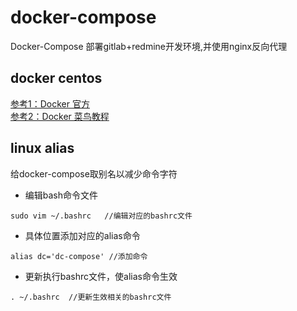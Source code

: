 # docker-compose
Docker-Compose 部署gitlab+redmine开发环境,并使用nginx反向代理

## docker centos
[参考1：Docker 官方](https://docs.docker.com/engine/install/centos/)  
[参考2：Docker 菜鸟教程](https://www.runoob.com/docker/centos-docker-install.html)

## linux alias
给docker-compose取别名以减少命令字符
* 编辑bash命令文件
```
sudo vim ~/.bashrc   //编辑对应的bashrc文件
```
* 具体位置添加对应的alias命令
```
alias dc='dc-compose' //添加命令
```
* 更新执行bashrc文件，使alias命令生效
```
. ~/.bashrc  //更新生效相关的bashrc文件
```

